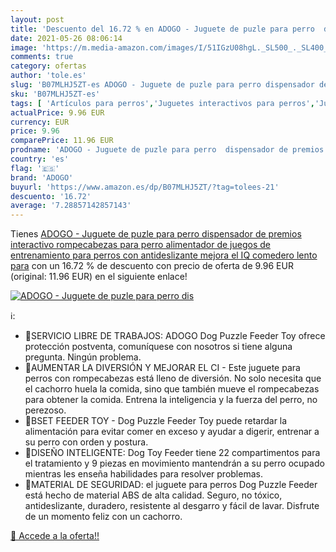 ```yaml
---
layout: post
title: 'Descuento del 16.72 % en ADOGO - Juguete de puzle para perro  dis'
date: 2021-05-26 08:06:14
image: 'https://m.media-amazon.com/images/I/51IGzU08hgL._SL500_._SL400_.jpg'
comments: true
category: ofertas
author: 'tole.es'
slug: 'B07MLHJ5ZT-es ADOGO - Juguete de puzle para perro dispensador de premios...'
sku: 'B07MLHJ5ZT-es'
tags: [ 'Artículos para perros','Juguetes interactivos para perros','Juguetes para perros','Productos para mascotas','adogo','rompecabezas', ]
actualPrice: 9.96 EUR
currency: EUR
price: 9.96
comparePrice: 11.96 EUR
prodname: 'ADOGO - Juguete de puzle para perro  dispensador de premios interactivo  rompecabezas para perro  alimentador de juegos de entrenamiento para perros con antideslizante  mejora el IQ comedero lento para'
country: 'es'
flag: '🇪🇸'
brand: 'ADOGO'
buyurl: 'https://www.amazon.es/dp/B07MLHJ5ZT/?tag=tolees-21'
descuento: '16.72'
average: '7.28857142857143'
---
```


Tienes [ADOGO - Juguete de puzle para perro  dispensador de premios interactivo  rompecabezas para perro  alimentador de juegos de entrenamiento para perros con antideslizante  mejora el IQ comedero lento para](https://www.amazon.es/dp/B07MLHJ5ZT/?tag=tolees-21) con un 16.72 % de descuento con precio de oferta de 9.96 EUR (original: 11.96 EUR) en el siguiente enlace!

[![ADOGO - Juguete de puzle para perro  dis](https://m.media-amazon.com/images/I/51IGzU08hgL._SL500_._SL400_.jpg)](https://www.amazon.es/dp/B07MLHJ5ZT/?tag=tolees-21)

ℹ️:

- 🎁SERVICIO LIBRE DE TRABAJOS: ADOGO Dog Puzzle Feeder Toy ofrece protección postventa, comuníquese con nosotros si tiene alguna pregunta. Ningún problema.
- 🎁AUMENTAR LA DIVERSIÓN Y MEJORAR EL CI - Este juguete para perros con rompecabezas está lleno de diversión. No solo necesita que el cachorro huela la comida, sino que también mueve el rompecabezas para obtener la comida. Entrena la inteligencia y la fuerza del perro, no perezoso.
- 🎁BSET FEEDER TOY - Dog Puzzle Feeder Toy puede retardar la alimentación para evitar comer en exceso y ayudar a digerir, entrenar a su perro con orden y postura.
- 🎁DISEÑO INTELIGENTE: Dog Toy Feeder tiene 22 compartimentos para el tratamiento y 9 piezas en movimiento mantendrán a su perro ocupado mientras les enseña habilidades para resolver problemas.
- 🎁MATERIAL DE SEGURIDAD: el juguete para perros Dog Puzzle Feeder está hecho de material ABS de alta calidad. Seguro, no tóxico, antideslizante, duradero, resistente al desgarro y fácil de lavar. Disfrute de un momento feliz con un cachorro.

[🛒 Accede a la oferta!!](https://www.amazon.es/dp/B07MLHJ5ZT/?tag=tolees-21)
